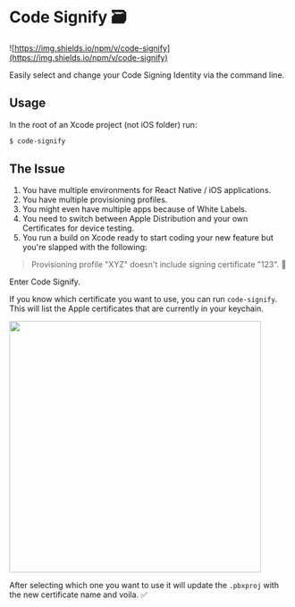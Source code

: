 # Code Signify 🗃

![https://img.shields.io/npm/v/code-signify](https://img.shields.io/npm/v/code-signify)

Easily select and change your Code Signing Identity via the command line.

## Usage

In the root of an Xcode project (not iOS folder) run:

```bash
$ code-signify
```

## The Issue

1. You have multiple environments for React Native / iOS applications.
2. You have multiple provisioning profiles.
3. You might even have multiple apps because of White Labels.
4. You need to switch between Apple Distribution and your own Certificates for device testing.
5. You run a build on Xcode ready to start coding your new feature but you're slapped with the following:


> Provisioning profile "XYZ" doesn't include signing certificate "123". 🛑

Enter Code Signify.

If you know which certificate you want to use, you can run `code-signify`. This will list the Apple certificates that are currently in your keychain.

<img src="https://i.imgur.com/MlhJxgwg.jpg" width="450px">

After selecting which one you want to use it will update the `.pbxproj` with the new certificate name and voila. ✅


